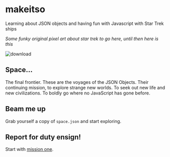 # makeitso

Learning about JSON objects and having fun with Javascript with Star Trek ships

*Some funky original pixel art about star trek to go here, until then here is this*

![download](https://user-images.githubusercontent.com/16557524/81819201-e9add180-9526-11ea-9e32-d6d7f1f2484a.png)


## Space...

The final frontier. These are the voyages of the JSON Objects. Their continuing mission, to explore strange new worlds. To seek out new life and new civilizations. To boldly go where no JavaScript has gone before.


## Beam me up

Grab yourself a copy of `space.json` and start exploring. 

## Report for duty ensign!

Start with [mission one](https://github.com/melanierogan/makeitso/blob/master/first_mission.md).